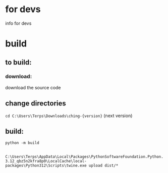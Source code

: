 # for devs
info for devs
# build
## to build:
### download:
download the source code
## change directories
`cd C:\Users\Terps\Downloads\ching-{version}` (next version)
## build:
`python -m build`
##
`C:\Users\Terps\AppData\Local\Packages\PythonSoftwareFoundation.Python.3.12_qbz5n2kfra8p0\LocalCache\local-packages\Python312\Scripts\twine.exe upload dist/*`
